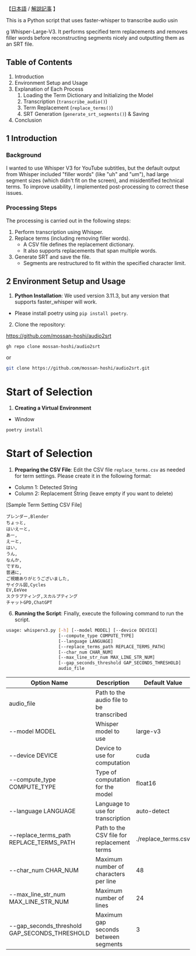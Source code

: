 【[日本語](./README_jp.md) / [解説記事](https://zenn.dev/mossan_hoshi/articles/20241011_faster_whisper_srt) 】

This is a Python script that uses faster-whisper to transcribe audio usin

g Whisper-Large-V3. It performs specified term replacements and removes filler words before reconstructing segments nicely and outputting them as an SRT file.
## Table of Contents
1. Introduction
2. Environment Setup and Usage
3. Explanation of Each Process
   1. Loading the Term Dictionary and Initializing the Model
   2. Transcription (`transcribe_audio()`)
   3. Term Replacement (`replace_terms()`)
   4. SRT Generation (`generate_srt_segments()`) & Saving
4. Conclusion

## 1 Introduction
### Background
I wanted to use Whisper V3 for YouTube subtitles, but the default output from Whisper included "filler words" (like "uh" and "um"), had large segment sizes (which didn't fit on the screen), and misidentified technical terms. To improve usability, I implemented post-processing to correct these issues.

### Processing Steps
The processing is carried out in the following steps:
1. Perform transcription using Whisper.
2. Replace terms (including removing filler words).
    - A CSV file defines the replacement dictionary.
    - It also supports replacements that span multiple words.
3. Generate SRT and save the file.
    - Segments are restructured to fit within the specified character limit.

## 2 Environment Setup and Usage

1. **Python Installation**: We used version 3.11.3, but any version that supports faster_whisper will work.
- Please install poetry using `pip install poetry`.

2. Clone the repository:

https://github.com/mossan-hoshi/audio2srt

```bash
gh repo clone mossan-hoshi/audio2srt
```

or

```bash
git clone https://github.com/mossan-hoshi/audio2srt.git
```
# Start of Selection

1. **Creating a Virtual Environment**

- Window

```bash
poetry install
```
# Start of Selection

1. **Preparing the CSV File**: Edit the CSV file `replace_terms.csv` as needed for term settings. Please create it in the following format:

- Column 1: Detected String
- Column 2: Replacement String (leave empty if you want to delete)

[Sample Term Setting CSV File]

```csv
ブレンダー,Blender
ちょっと,
はいえーと,
あー,
えーと,
はい,
うん,
なんか,
ですね,
普通に,
ご視聴ありがとうございました,
サイクル図,Cycles
EV,EeVee
スクラプティング,スカルプティング
チャットGPD,ChatGPT
```

6. **Running the Script**: Finally, execute the following command to run the script.

```bash
usage: whisperv3.py [-h] [--model MODEL] [--device DEVICE]
                    [--compute_type COMPUTE_TYPE]
                    [--language LANGUAGE]
                    [--replace_terms_path REPLACE_TERMS_PATH]        
                    [--char_num CHAR_NUM]
                    [--max_line_str_num MAX_LINE_STR_NUM]
                    [--gap_seconds_threshold GAP_SECONDS_THRESHOLD]  
                    audio_file
```

| Option Name                        | Description                                  | Default Value            |
|-----------------------------------|----------------------------------------------|--------------------------|
| audio_file                        | Path to the audio file to be transcribed     |                          |
| --model MODEL                     | Whisper model to use                          | large-v3                 |
| --device DEVICE                   | Device to use for computation                 | cuda                     |
| --compute_type COMPUTE_TYPE       | Type of computation for the model             | float16                  |
| --language LANGUAGE               | Language to use for transcription              | auto-detect              |
| --replace_terms_path REPLACE_TERMS_PATH | Path to the CSV file for replacement terms   | ./replace_terms.csv      |
| --char_num CHAR_NUM               | Maximum number of characters per line         | 48                       |
| --max_line_str_num MAX_LINE_STR_NUM | Maximum number of lines                       | 24                       |
| --gap_seconds_threshold GAP_SECONDS_THRESHOLD | Maximum gap seconds between segments          | 3                       |
